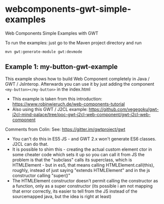 # webcomponents-gwt-simple-examples

Web Components Simple Examples with GWT

To run the examples: just go to the Maven project directory and run

```
mvn gwt:generate-module gwt:devmode
```

## Example 1: my-button-gwt-example

This example shows how to build Web Component completely in Java / GWT / JsInterop. Afterwards you
can use it by just adding the component ```<my-button></my-button>``` in the index.html

- This example is taken from this introduction: https://www.robinwieruch.de/web-components-tutorial 
- Also using this GWT / J2CL example: https://github.com/vegegoku/gwt-j2cl-mind-palace/tree/poc-gwt-j2cl-web-component/gwt-j2cl-web-component

Comments from Colin: See: https://gitter.im/gwtproject/gwt
- You can't do this in ES5 JS - and GWT 2.x won't generate ES6 classes. J2CL can do that.
- It is possible to shim this - creating the actual custom element ctor in some cheater code which sets it up so you can call it from JS
the problem is that the "subclass" calls its superclass, which is HTMLElement - but in es5, that means calling HTMLElement.call(this), roughly, instead of just saying "extends HTMLElement" and in the js constructor calling "super()"
- The HTMLElement constructor doesn't permit calling the constructor as a function, only as a super constructor (its possible i am not mapping that error correctly, its easier to tell from the JS instead of the sourcemapped java, but the idea is right at least)
